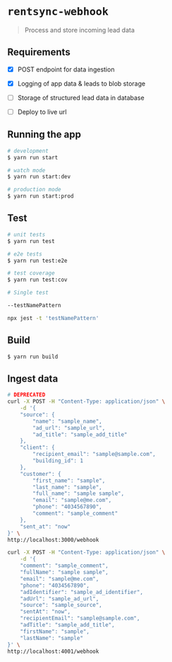 # `rentsync-webhook`

> Process and store incoming lead data


## Requirements

- [x] POST endpoint for data ingestion
- [x] Logging of app data & leads to blob storage
- [ ] Storage of structured lead data in database
- [ ] Deploy to live url


## Running the app

```bash
# development
$ yarn run start

# watch mode
$ yarn run start:dev

# production mode
$ yarn run start:prod
```

## Test

```bash
# unit tests
$ yarn run test

# e2e tests
$ yarn run test:e2e

# test coverage
$ yarn run test:cov

# Single test

--testNamePattern

npx jest -t 'testNamePattern'
```

## Build 

```bash
$ yarn run build
```

## Ingest data

```bash
# DEPRECATED
curl -X POST -H "Content-Type: application/json" \
    -d '{
    "source": {
        "name": "sample_name",
        "ad_url": "sample_url",
        "ad_title": "sample_add_title"
    },
    "client": {
        "recipient_email": "sample@sample.com",
        "building_id": 1
    },
    "customer": {
        "first_name": "sample",
        "last_name": "sample",
        "full_name": "sample sample",
        "email": "sample@me.com",
        "phone": "4034567890",
        "comment": "sample_comment"
    },
    "sent_at": "now"
}' \
http://localhost:3000/webhook
```

```bash
curl -X POST -H "Content-Type: application/json" \
    -d '{
    "comment": "sample_comment",
    "fullName": "sample sample",
    "email": "sample@me.com",
    "phone": "4034567890",
    "adIdentifier": "sample_ad_identifier",
    "adUrl": "sample_ad_url",
    "source": "sample_source",
    "sentAt": "now",
    "recipientEmail": "sample@sample.com",
    "adTitle": "sample_add_title",
    "firstName": "sample",
    "lastName": "sample"
}' \
http://localhost:4001/webhook
```